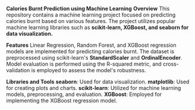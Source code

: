
**Calories Burnt Prediction using Machine Learning**
**Overview**
This repository contains a machine learning project focused on predicting calories burnt based on various features. 
The project utilizes popular machine learning libraries such as **scikit-learn, XGBoost, and seaborn for data visualization.**

**Features**
Linear Regression, Random Forest, and XGBoost regression models are implemented for predicting calories burnt.
The dataset is preprocessed using scikit-learn's **StandardScaler** and **OrdinalEncoder**.
Model evaluation is performed using the R-squared metric, and cross-validation is employed to assess the model's robustness.

**Libraries and Tools**
**seaborn**: Used for data visualization.
**matplotlib**: Used for creating plots and charts.
**scikit-learn**: Utilized for machine learning models, preprocessing, and evaluation.
**XGBoost**: Employed for implementing the XGBoost regression model.
